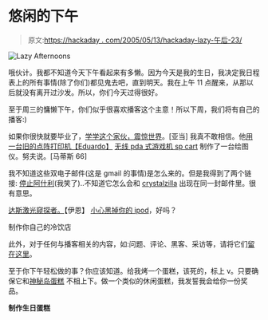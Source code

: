 # 悠闲的下午

> 原文:[https://hackaday . com/2005/05/13/hackaday-lazy-午后-23/](https://hackaday.com/2005/05/13/hackaday-lazy-afternoons-23/)

![Lazy Afternoons](img/736297b2a8e2d9445d5d2a9e68da088c.png)

哦伙计。我都不知道今天下午看起来有多懒。因为今天是我的生日，我决定我日程表上的所有事情(除了你们)都见鬼去吧，直到明天。我在上午 11 点醒来，从那以后就没有离开过沙发。所以，你们今天过得很好。

至于周三的慵懒下午，你们似乎很喜欢播客这个主意！所以下周，我们将有自己的播客:)

如果你很快就要毕业了，[学学这个家伙，震惊世界](http://filebox.vt.edu/users/akemp/Portfolio/had/)。[亚当]
我真不敢相信。他[用一台旧的点阵打印机【Eduardo】](http://www.geocities.com/PANCARY/) [无线 pda 式游戏机 sp cart](http://www.x-trafun.com/home.htm) 制作了一台绘图仪。努夫说。[马蒂斯 66]

我不知道这些双电子邮件(这是 gmail 的事情)是怎么来的。但是我得到了两个链接:
[停止阿什利](http://www.stopashlee.com/)(我笑了)..不知道它怎么会和 [crystalzilla](http://interreality.org/projects/crystalzilla/) 出现在同一封邮件里。很有意思。

[达斯激光窥探者。](http://www.ews.uiuc.edu/%7Enshin/PROJECTS/LASERSNOOPER/)【伊恩】
[小心黑掉你的 ipod](http://www.theage.com.au/news/Breaking/iPod-explodes/2005/05/13/1115843351825.html?oneclick=true)，好吗？

制作你自己的冷饮店

此外，对于任何与播客相关的内容，如:问题、评论、黑客、采访等，请将它们[留在这里](http://www.hackaday.com/tips/)。

至于你下午轻松做的事？你应该知道。给我烤一个蛋糕，该死的，标上 v。只要确保它和[神秘岛蛋糕](http://www.boingboing.net/2005/03/21/myst_island_birthday.html)
不相上下。做一个类似的休闲蛋糕，我发誓我会给你一份奖品。

 **制作生日蛋糕**